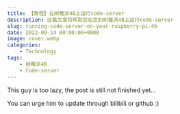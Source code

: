 ```yaml
---
title: 【教程】在树莓派4B上运行code-server
description: 这篇文章将帮助您在您的树莓派4B上运行code-server
slug: running-code-server-on-your-raspberry-pi-4b
date: 2022-09-14 00:00:00+0000
image: cover.webp
categories:
    - Technology
tags:
    - 树莓派4B
    - Code-server
---
```


This guy is too lazy, the post is still not finished yet...

You can urge him to update through bilibili or github :)

